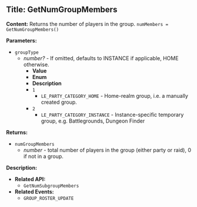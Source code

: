 ## Title: GetNumGroupMembers

**Content:**
Returns the number of players in the group.
`numMembers = GetNumGroupMembers()`

**Parameters:**
- `groupType`
  - *number?* - If omitted, defaults to INSTANCE if applicable, HOME otherwise.
    - **Value**
    - **Enum**
    - **Description**
    - `1`
      - `LE_PARTY_CATEGORY_HOME` - Home-realm group, i.e. a manually created group.
    - `2`
      - `LE_PARTY_CATEGORY_INSTANCE` - Instance-specific temporary group, e.g. Battlegrounds, Dungeon Finder

**Returns:**
- `numGroupMembers`
  - *number* - total number of players in the group (either party or raid), 0 if not in a group.

**Description:**
- **Related API:**
  - `GetNumSubgroupMembers`
- **Related Events:**
  - `GROUP_ROSTER_UPDATE`